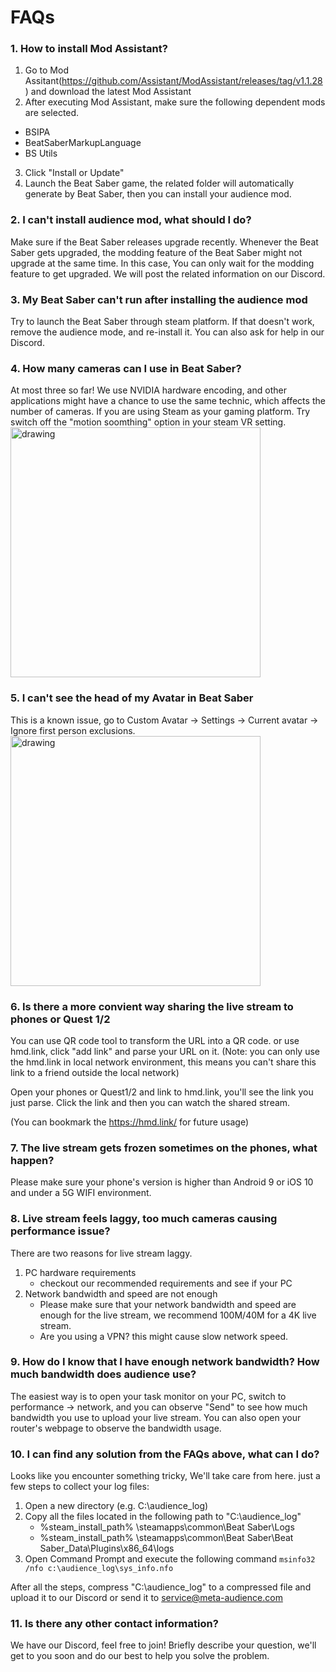 # FAQs


### 1. How to install Mod Assistant?
1. Go to Mod Assitant(https://github.com/Assistant/ModAssistant/releases/tag/v1.1.28) and download the latest Mod Assistant
2. After executing Mod Assistant, make sure the following dependent mods are selected.
* BSIPA
* BeatSaberMarkupLanguage
* BS Utils 
3. Click "Install or Update"
4. Launch the Beat Saber game, the related folder will automatically generate by Beat Saber, then you can install your audience mod.

### 2. I can't install audience mod, what should I do?
Make sure if the Beat Saber releases upgrade recently. Whenever the Beat Saber gets upgraded, the modding feature of the Beat Saber might not upgrade at the same time. In this case, You can only wait for the modding feature to get upgraded. We will post the related information on our Discord.
  
### 3. My Beat Saber can't run after installing the audience mod
Try to launch the Beat Saber through steam platform. If that doesn't work, remove the audience mode, and re-install it. You can also ask for help in our Discord.

### 4. How many cameras can I use in Beat Saber?
At most three so far! We use NVIDIA hardware encoding, and other applications might have a chance to use the same technic, which affects the number of cameras. If you are using Steam as your gaming platform. Try switch off the "motion soomthing" option in your steam VR setting.
<img src="https://imgur.com/fjA2PxY.jpg" alt="drawing" width="400"/>

### 5. I can't see the head of my Avatar in Beat Saber
This is a known issue, go to Custom Avatar → Settings → Current avatar → Ignore first person exclusions.
<img src="https://imgur.com/Al5D8Ow.jpg" alt="drawing" width="400"/>
  
### 6. Is there a more convient way sharing the live stream to phones or Quest 1/2
You can use QR code tool to transform the URL into a QR code. or use hmd.link, click "add link" and parse your URL on it. (Note: you can only use the hmd.link in local network environment, this means you can't share this link to a friend outside the local network)

Open your phones or Quest1/2 and link to hmd.link, you'll see the link you just parse. Click the link and then you can watch the shared stream.

(You can bookmark the https://hmd.link/ for future usage)

### 7. The live stream gets frozen sometimes on the phones, what happen?
Please make sure your phone's version is higher than Android 9 or iOS 10 and under a 5G WIFI environment. 

### 8. Live stream feels laggy, too much cameras causing performance issue?
There are two reasons for live stream laggy.

1. PC hardware requirements
    - checkout our recommended requirements and see if your PC
2. Network bandwidth and speed are not enough
    - Please make sure that your network bandwidth and speed are enough for the live stream, we recommend 100M/40M for a 4K live stream.
    - Are you using a VPN? this might cause slow network speed.

### 9. How do I know that I have enough network bandwidth? How much bandwidth does audience use?
The easiest way is to open your task monitor on your PC, switch to performance → network, and you can observe "Send" to see how much bandwidth you use to upload your live stream. You can also open your router's webpage to observe the bandwidth usage.

### 10. I can find any solution from the FAQs above, what can I do?
Looks like you encounter something tricky, We'll take care from here. just a few steps to collect your log files:

1. Open a new directory (e.g. C:\audience_log)
1. Copy all the files located in the following path to "C:\audience_log"
    * %steam_install_path% \steamapps\common\Beat Saber\Logs
    * %steam_install_path% \steamapps\common\Beat Saber\Beat Saber_Data\Plugins\x86_64\logs
3. Open Command Prompt and execute the following command
`msinfo32 /nfo c:\audience_log\sys_info.nfo`

After all the steps, compress "C:\audience_log" to a compressed file and upload it to our Discord or send it to service@meta-audience.com

### 11. Is there any other contact information?
We have our Discord, feel free to join! Briefly describe your question, we'll get to you soon and do our best to help you solve the problem.

